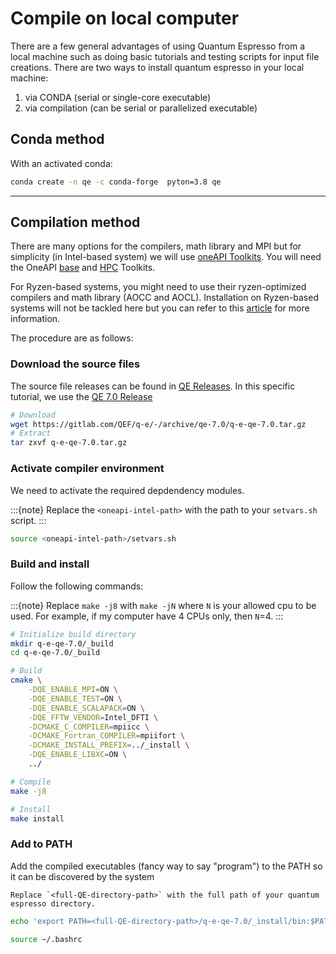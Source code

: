 # Compile on local computer

There are a few general advantages of using Quantum Espresso from a local machine such as doing basic tutorials and testing scripts for input file creations. There are two ways to install quantum espresso in your local machine:

1. via CONDA (serial or single-core executable)
2. via compilation (can be serial or parallelized executable)


## Conda method

With an activated conda:

```bash
conda create -n qe -c conda-forge  pyton=3.8 qe
```

---

## Compilation method

There are many options for the compilers, math library and MPI but for simplicity (in Intel-based system) we will use [oneAPI Toolkits](https://www.intel.com/content/www/us/en/developer/tools/oneapi/overview.html#gs.5fpuqp). You will need the OneAPI [base](https://www.intel.com/content/www/us/en/developer/tools/oneapi/base-toolkit-download.html) and [HPC](https://www.intel.com/content/www/us/en/developer/tools/oneapi/hpc-toolkit-download.html) Toolkits. 

For Ryzen-based systems, you might need to use their ryzen-optimized compilers and math library (AOCC and AOCL). Installation on Ryzen-based systems will not be tackled here but you can refer to this [article](https://developer.amd.com/spack/quantum-espresso/) for more information. 

The procedure are as follows: 

### Download the source files

The source file releases can be found in [QE Releases](https://gitlab.com/QEF/q-e/-/tags). In this specific tutorial, we use the [QE 7.0 Release](https://gitlab.com/QEF/q-e/-/releases/qe-7.0)

```bash
# Download
wget https://gitlab.com/QEF/q-e/-/archive/qe-7.0/q-e-qe-7.0.tar.gz
# Extract
tar zxvf q-e-qe-7.0.tar.gz
```

### Activate compiler environment

We need to activate the required depdendency modules.

:::{note}
Replace the `<oneapi-intel-path>` with the path to your `setvars.sh` script.
:::

```bash
source <oneapi-intel-path>/setvars.sh
```

### Build and install

Follow the following commands:

:::{note}
Replace `make -j8` with `make -jN` where `N` is your allowed cpu to be used. For example, if my computer have 4 CPUs only, then `N`=4.
:::

```bash
# Initialize build directory
mkdir q-e-qe-7.0/_build
cd q-e-qe-7.0/_build

# Build
cmake \
    -DQE_ENABLE_MPI=ON \
    -DQE_ENABLE_TEST=ON \
    -DQE_ENABLE_SCALAPACK=ON \
    -DQE_FFTW_VENDOR=Intel_DFTI \
    -DCMAKE_C_COMPILER=mpiicc \
    -DCMAKE_Fortran_COMPILER=mpiifort \
    -DCMAKE_INSTALL_PREFIX=../_install \
    -DQE_ENABLE_LIBXC=ON \
    ../

# Compile
make -j8

# Install
make install
```

### Add to PATH

Add the compiled executables (fancy way to say "program") to the PATH so it can be discovered by the system

```{note}
Replace `<full-QE-directory-path>` with the full path of your quantum espresso directory.
```

```bash
echo 'export PATH=<full-QE-directory-path>/q-e-qe-7.0/_install/bin:$PATH' >> ~/.bashrc

source ~/.bashrc
```